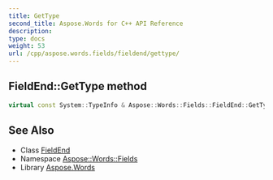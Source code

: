 ```yaml
---
title: GetType
second_title: Aspose.Words for C++ API Reference
description: 
type: docs
weight: 53
url: /cpp/aspose.words.fields/fieldend/gettype/
---
```

## FieldEnd::GetType method




```cpp
virtual const System::TypeInfo & Aspose::Words::Fields::FieldEnd::GetType() const override
```

## See Also

* Class [FieldEnd](../)
* Namespace [Aspose::Words::Fields](../../)
* Library [Aspose.Words](../../../)
